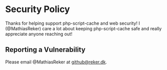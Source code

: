 # Security Policy

Thanks for helping support php-script-cache and web security!
I (@MathiasReker) care a lot about keeping php-script-cache safe and really
appreciate anyone reaching out!

## Reporting a Vulnerability

Please email @MathiasReker at github@reker.dk.
